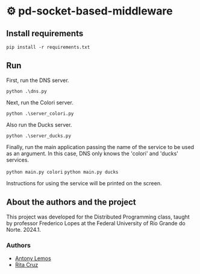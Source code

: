 # ⚙️ pd-socket-based-middleware

## Install requirements
`pip install -r requirements.txt`

## Run
First, run the DNS server.

`python .\dns.py`

Next, run the Colori server.

`python .\server_colori.py`

Also run the Ducks server.

`python .\server_ducks.py`

Finally, run the main application passing the name of the service to be used as an argument. In this case, DNS only knows the 'colori' and 'ducks' services.

`python main.py colori`
`python main.py ducks`

Instructions for using the service will be printed on the screen.

## About the authors and the project
This project was developed for the Distributed Programming class, taught by professor Frederico Lopes at the Federal University of Rio Grande do Norte. 2024.1. 
### Authors
- [Antony Lemos](https://github.com/antonylemos)
- [Rita Cruz](https://github.com/rcchcz/)
